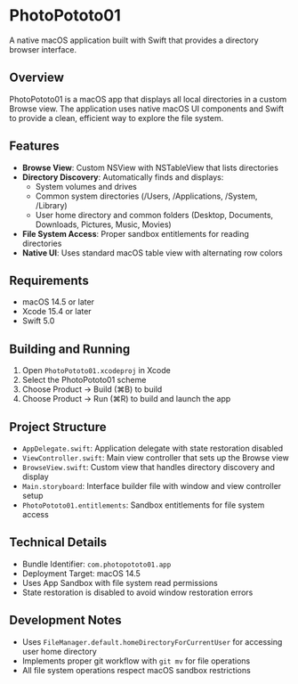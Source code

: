 # PhotoPototo01

A native macOS application built with Swift that provides a directory browser interface.

## Overview

PhotoPototo01 is a macOS app that displays all local directories in a custom Browse view. The application uses native macOS UI components and Swift to provide a clean, efficient way to explore the file system.

## Features

- **Browse View**: Custom NSView with NSTableView that lists directories
- **Directory Discovery**: Automatically finds and displays:
  - System volumes and drives
  - Common system directories (/Users, /Applications, /System, /Library)
  - User home directory and common folders (Desktop, Documents, Downloads, Pictures, Music, Movies)
- **File System Access**: Proper sandbox entitlements for reading directories
- **Native UI**: Uses standard macOS table view with alternating row colors

## Requirements

- macOS 14.5 or later
- Xcode 15.4 or later
- Swift 5.0

## Building and Running

1. Open `PhotoPototo01.xcodeproj` in Xcode
2. Select the PhotoPototo01 scheme
3. Choose Product → Build (⌘B) to build
4. Choose Product → Run (⌘R) to build and launch the app

## Project Structure

- `AppDelegate.swift`: Application delegate with state restoration disabled
- `ViewController.swift`: Main view controller that sets up the Browse view
- `BrowseView.swift`: Custom view that handles directory discovery and display
- `Main.storyboard`: Interface builder file with window and view controller setup
- `PhotoPototo01.entitlements`: Sandbox entitlements for file system access

## Technical Details

- Bundle Identifier: `com.photopototo01.app`
- Deployment Target: macOS 14.5
- Uses App Sandbox with file system read permissions
- State restoration is disabled to avoid window restoration errors

## Development Notes

- Uses `FileManager.default.homeDirectoryForCurrentUser` for accessing user home directory
- Implements proper git workflow with `git mv` for file operations
- All file system operations respect macOS sandbox restrictions